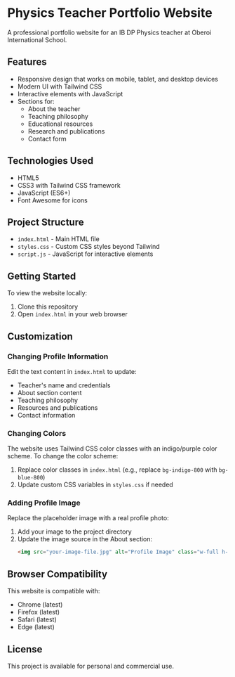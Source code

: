 # Physics Teacher Portfolio Website

A professional portfolio website for an IB DP Physics teacher at Oberoi International School.

## Features

- Responsive design that works on mobile, tablet, and desktop devices
- Modern UI with Tailwind CSS
- Interactive elements with JavaScript
- Sections for:
  - About the teacher
  - Teaching philosophy
  - Educational resources
  - Research and publications
  - Contact form

## Technologies Used

- HTML5
- CSS3 with Tailwind CSS framework
- JavaScript (ES6+)
- Font Awesome for icons

## Project Structure

- `index.html` - Main HTML file
- `styles.css` - Custom CSS styles beyond Tailwind
- `script.js` - JavaScript for interactive elements

## Getting Started

To view the website locally:

1. Clone this repository
2. Open `index.html` in your web browser

## Customization

### Changing Profile Information

Edit the text content in `index.html` to update:
- Teacher's name and credentials
- About section content
- Teaching philosophy
- Resources and publications
- Contact information

### Changing Colors

The website uses Tailwind CSS color classes with an indigo/purple color scheme. To change the color scheme:

1. Replace color classes in `index.html` (e.g., replace `bg-indigo-800` with `bg-blue-800`)
2. Update custom CSS variables in `styles.css` if needed

### Adding Profile Image

Replace the placeholder image with a real profile photo:
1. Add your image to the project directory
2. Update the image source in the About section:
   ```html
   <img src="your-image-file.jpg" alt="Profile Image" class="w-full h-full object-cover">
   ```

## Browser Compatibility

This website is compatible with:
- Chrome (latest)
- Firefox (latest)
- Safari (latest)
- Edge (latest)

## License

This project is available for personal and commercial use.
